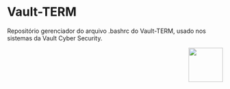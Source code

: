 # Vault-TERM

Repositório gerenciador do arquivo .bashrc do Vault-TERM, usado nos sistemas da Vault Cyber Security.


<img src = "https://github.com/werdelesmarcio/Imagens/blob/master/Selos/PoweredByLinux.png?raw=true" width =80 align="Right">
